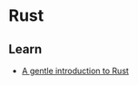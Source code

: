 # Rust

## Learn

- [A gentle introduction to Rust](https://stevedonovan.github.io/rust-gentle-intro)

